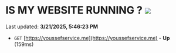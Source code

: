 # IS MY WEBSITE RUNNING ? [![](https://img.shields.io/static/v1?label=Sponsor&message=%E2%9D%A4&logo=GitHub&color=%23fe8e86)](https://github.com/sponsors/Youssef-Lehmam)

Last updated: **3/21/2025, 5:46:23 PM**

- `GET` [https://youssefservice.me](https://youssefservice.me) - **Up** (159ms)
